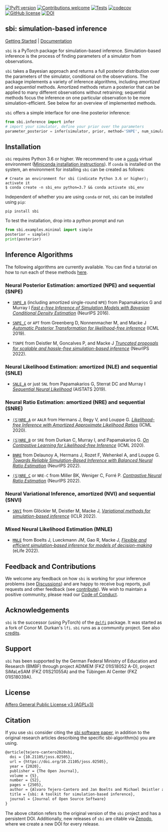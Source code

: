 [![PyPI version](https://badge.fury.io/py/sbi.svg)](https://badge.fury.io/py/sbi)
[![Contributions welcome](https://img.shields.io/badge/contributions-welcome-brightgreen.svg?style=flat)](https://github.com/sbi-dev/sbi/blob/master/CONTRIBUTING.md)
[![Tests](https://github.com/sbi-dev/sbi/workflows/Tests/badge.svg?branch=main)](https://github.com/sbi-dev/sbi/actions)
[![codecov](https://codecov.io/gh/sbi-dev/sbi/branch/main/graph/badge.svg)](https://codecov.io/gh/sbi-dev/sbi)
[![GitHub license](https://img.shields.io/github/license/sbi-dev/sbi)](https://github.com/sbi-dev/sbi/blob/master/LICENSE.txt)
[![DOI](https://joss.theoj.org/papers/10.21105/joss.02505/status.svg)](https://doi.org/10.21105/joss.02505)

## sbi: simulation-based inference

[Getting Started](https://sbi-dev.github.io/sbi/tutorial/00_getting_started/) | [Documentation](https://sbi-dev.github.io/sbi/)

`sbi` is a PyTorch package for simulation-based inference. Simulation-based inference is the process of finding parameters of a simulator from observations.

`sbi` takes a Bayesian approach and returns a full posterior distribution over the parameters of the simulator, conditional on the observations.
The package implements a variety of inference algorithms, including _amortized_ and _sequential_ methods.
Amortized methods return a posterior that can be applied to many different observations without retraining; sequential methods focus the inference on one particular observation to be more simulation-efficient.
See below for an overview of implemented methods.

`sbi` offers a simple interface for one-line posterior inference:

```python
from sbi.inference import infer
# import your simulator, define your prior over the parameters
parameter_posterior = infer(simulator, prior, method='SNPE', num_simulations=100)
```

## Installation

`sbi` requires Python 3.6 or higher. We recommend to use a [`conda`](https://docs.conda.io/en/latest/miniconda.html) virtual
environment ([Miniconda installation instructions](https://docs.conda.io/en/latest/miniconda.html])). If `conda` is installed on the system, an environment for
installing `sbi` can be created as follows:

```commandline
# Create an environment for sbi (indicate Python 3.6 or higher); activate it
$ conda create -n sbi_env python=3.7 && conda activate sbi_env
```

Independent of whether you are using `conda` or not, `sbi` can be installed using `pip`:

```commandline
pip install sbi
```

To test the installation, drop into a python prompt and run

```python
from sbi.examples.minimal import simple
posterior = simple()
print(posterior)
```

## Inference Algorithms

The following algorithms are currently available. You can find a tutorial on how to run each of these methods [here](https://sbi-dev.github.io/sbi/tutorial/16_implemented_methods/).

### Neural Posterior Estimation: amortized (NPE) and sequential (SNPE)

* [`SNPE_A`](https://sbi-dev.github.io/sbi/reference/#sbi.inference.snpe.snpe_a.SNPE_A) (including amortized single-round `NPE`) from Papamakarios G and Murray I [_Fast ε-free Inference of Simulation Models with Bayesian Conditional Density Estimation_](https://proceedings.neurips.cc/paper/2016/hash/6aca97005c68f1206823815f66102863-Abstract.html) (NeurIPS 2016).

* [`SNPE_C`](https://sbi-dev.github.io/sbi/reference/#sbi.inference.snpe.snpe_c.SNPE_C) or `APT` from Greenberg D, Nonnenmacher M, and Macke J [_Automatic
  Posterior Transformation for likelihood-free
  inference_](https://arxiv.org/abs/1905.07488) (ICML 2019).

* `TSNPE` from Deistler M, Goncalves P, and Macke J [_Truncated proposals for scalable and hassle-free simulation-based inference_](https://arxiv.org/abs/2210.04815) (NeurIPS 2022).

### Neural Likelihood Estimation: amortized (NLE) and sequential (SNLE)

* [`SNLE_A`](https://sbi-dev.github.io/sbi/reference/#sbi.inference.snle.snle_a.SNLE_A) or just `SNL` from Papamakarios G, Sterrat DC and Murray I [_Sequential
  Neural Likelihood_](https://arxiv.org/abs/1805.07226) (AISTATS 2019).

### Neural Ratio Estimation: amortized (NRE) and sequential (SNRE)

* [`(S)NRE_A`](https://sbi-dev.github.io/sbi/reference/#sbi.inference.snre.snre_a.SNRE_A) or `AALR` from Hermans J, Begy V, and Louppe G. [_Likelihood-free Inference with Amortized Approximate Likelihood Ratios_](https://arxiv.org/abs/1903.04057) (ICML 2020).

* [`(S)NRE_B`](https://sbi-dev.github.io/sbi/reference/#sbi.inference.snre.snre_b.SNRE_B) or `SRE` from Durkan C, Murray I, and Papamakarios G. [_On Contrastive Learning for Likelihood-free Inference_](https://arxiv.org/abs/2002.03712) (ICML 2020).

* [`BNRE`](https://sbi-dev.github.io/sbi/reference/#sbi.inference.snre.bnre.BNRE) from Delaunoy A, Hermans J, Rozet F, Wehenkel A, and Louppe G. [_Towards Reliable Simulation-Based Inference with Balanced Neural Ratio Estimation_](https://arxiv.org/abs/2208.13624) (NeurIPS 2022).

* [`(S)NRE_C`](https://sbi-dev.github.io/sbi/reference/#sbi.inference.snre.snre_c.SNRE_C) or `NRE-C` from Miller BK, Weniger C, Forré P. [_Contrastive Neural Ratio Estimation_](https://arxiv.org/abs/2210.06170) (NeurIPS 2022).

### Neural Variational Inference, amortized (NVI) and sequential (SNVI)

* [`SNVI`](https://sbi-dev.github.io/sbi/reference/#sbi.inference.posteriors.vi_posterior) from Glöckler M, Deistler M, Macke J, [_Variational methods for simulation-based inference_](https://openreview.net/forum?id=kZ0UYdhqkNY) (ICLR 2022).

### Mixed Neural Likelihood Estimation (MNLE)

* [`MNLE`](https://sbi-dev.github.io/sbi/reference/#sbi.inference.snle.mnle.MNLE) from Boelts J, Lueckmann JM, Gao R, Macke J, [_Flexible and efficient simulation-based inference for models of decision-making_](https://elifesciences.org/articles/77220) (eLife 2022).

## Feedback and Contributions

We welcome any feedback on how `sbi` is working for your inference problems (see [Discussions](https://github.com/sbi-dev/sbi/discussions)) and are happy to receive bug reports, pull requests and other feedback (see
[contribute](http://sbi-dev.github.io/sbi/contribute/)).
We wish to maintain a positive community, please read our [Code of Conduct](CODE_OF_CONDUCT.md).

## Acknowledgements

`sbi` is the successor (using PyTorch) of the
[`delfi`](https://github.com/mackelab/delfi) package. It was started as a fork of Conor
M. Durkan's `lfi`. `sbi` runs as a community project. See also [credits](https://github.com/sbi-dev/sbi/blob/master/docs/docs/credits.md).

## Support

`sbi` has been supported by the German Federal Ministry of Education and Research (BMBF) through project ADIMEM (FKZ 01IS18052 A-D), project SiMaLeSAM (FKZ 01IS21055A) and the Tübingen AI Center (FKZ 01IS18039A).

## License

[Affero General Public License v3 (AGPLv3)](https://www.gnu.org/licenses/)

## Citation

If you use `sbi` consider citing the [sbi software paper](https://doi.org/10.21105/joss.02505), in addition to the original research articles describing the specific sbi-algorithm(s) you are using.

```latex
@article{tejero-cantero2020sbi,
  doi = {10.21105/joss.02505},
  url = {https://doi.org/10.21105/joss.02505},
  year = {2020},
  publisher = {The Open Journal},
  volume = {5},
  number = {52},
  pages = {2505},
  author = {Alvaro Tejero-Cantero and Jan Boelts and Michael Deistler and Jan-Matthis Lueckmann and Conor Durkan and Pedro J. Gonçalves and David S. Greenberg and Jakob H. Macke},
  title = {sbi: A toolkit for simulation-based inference},
  journal = {Journal of Open Source Software}
}
```

The above citation refers to the original version of the `sbi` project and has a persistent DOI.
Additionally, new releases of `sbi` are citable via [Zenodo](https://zenodo.org/record/3993098), where we create a new DOI for every release.
